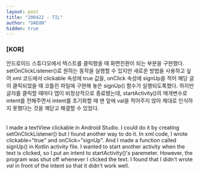 ```yaml
---
layout: post
title: "200422 - TIL"
author: "DAEUN"
hidden: true
---
```


### [KOR]
안드로이드 스튜디오에서 텍스트를 클릭했을 때 화면전환이 되는 부분을 구현했다. setOnClickListener()로 원하는 동작을 실행할 수 있지만 새로운 방법을 사용하고 싶어 xml 코드에서 clickable 속성에 true 값을, onClick 속성에 signUp을 적어 해당 글이 클릭되었을 때 코틀린 파일에 구현해 놓은 signUp() 함수가 실행되도록했다. 하지만 글자를 클릭할 때마다 앱이 비정상적으로 종료됐는데, startActivity()의 매개변수로 intent를 전해주면서 intent를 초기화할 때 맨 앞에 val을 적어주지 않아 제대로 인식하지 못했다는 것을 깨닫고 해결할 수 있었다.
<br><br><br>
I made a textView clickable in Android Studio. I could do it by creating setOnClickListener() but I found another way to do it. In xml code, I wrote clickable="true" and onClick="signUp". And I made a function called signUp() in Kotlin activity file. I wanted to start another activity when the text is clicked, so I put an intent to startActivity()'s paremeter. However, the program was shut off whenever I clicked the text. I found that I didn't wrote _val_ in front of the intent so that it didn't work well.